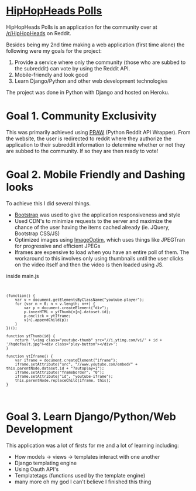 <a href="http://www.hhhpolls.com">HipHopHeads Polls</a>
==========================================

HipHopHeads Polls is an application for the community over at <a href="https://www.reddit.com/r/HipHopHeads">/r/HipHopHeads</a> on Reddit.

Besides being my 2nd time making a web application (first time alone) the following were my goals for the project:

1. Provide a service where only the community (those who are subbed to the subreddit) can vote by using the Reddit API.
2. Mobile-friendly and look good
3. Learn Django/Python and other web development technologies

The project was done in Python with Django and hosted on Heroku.


Goal 1. Community Exclusivity
==========================================
This was primarily achieved using <a href="https://github.com/praw-dev/praw">PRAW</a> (Python Reddit API Wrapper).
From the website, the user is redirected to reddit where they authorize the application to their subreddit information to determine whether or not they are subbed to the community. If so they are then ready to vote!

Goal 2. Mobile Friendly and Dashing looks 
==========================================
To achieve this I did several things.
- <a href="http://getbootstrap.com/">Bootstrap</a> was used to give the application responsiveness and style
- Used CDN's to minimize requests to the server and maximize the chance of the user having the items cached already (ie. JQuery, Bootstrap CSS/JS)
- Optimized images using <a href="https://imageoptim.com/">ImageOptim</a>, which uses things like JPEGTran for progressive and efficient JPEGs
- Iframes are expensive to load when you have an entire poll of them. The workaround to this involves only using thumbnails until the user clicks on the video itself and then the video is then loaded using JS. 

inside main.js
<code>

    (function() {
        var v = document.getElementsByClassName("youtube-player");
        for (var n = 0; n < v.length; n++) {
            var p = document.createElement("div");
            p.innerHTML = ytThumb(v[n].dataset.id);
            p.onclick = ytIframe;
            v[n].appendChild(p);
        }
    })();
    
    function ytThumb(id) {
        return '\<img class="youtube-thumb" src="//i.ytimg.com/vi/' + id + '/hqdefault.jpg"><div class="play-button"></div>';
    }
    
    function ytIframe() {
        var iframe = document.createElement("iframe");
        iframe.setAttribute("src", "//www.youtube.com/embed/" + this.parentNode.dataset.id + "?autoplay=1");
        iframe.setAttribute("frameborder", "0");
        iframe.setAttribute("id", "youtube-iframe");
        this.parentNode.replaceChild(iframe, this);
    }

</code>

Goal 3. Learn Django/Python/Web Development
==========================================
This application was a lot of firsts for me and a lot of learning including:
- How models -> views -> templates interact with one another
- Django templating engine
- Using Oauth API's
- Templatetags (functions used by the template engine)
- many more oh my god I can't believe I finished this thing


